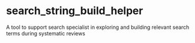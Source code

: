 # search_string_build_helper
A tool to support search specialist in exploring and building relevant search terms during systematic reviews
